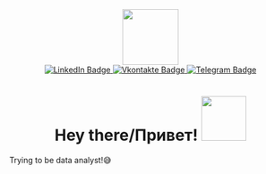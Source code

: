 <div id="header" align="center">
  <img src="https://media.giphy.com/media/v1.Y2lkPTc5MGI3NjExZXJ0a2V1YW44YXN0Z29lZDVrZ29taXRsYnE2aGFvZGtqbGF6M20zdCZlcD12MV9pbnRlcm5hbF9naWZfYnlfaWQmY3Q9Zw/YbXLZ6dymH758xSEbM/giphy.gif" width="100"/>
  <div id="badges">
  <a href="https://www.linkedin.com/in/albert-poghosian-a5a4a61b6/">
    <img src="https://img.shields.io/badge/LinkedIn-blue?style=for-the-badge&logo=linkedin&logoColor=white" alt="LinkedIn Badge"/>
  </a>
  <a href="https://vk.com/albertpiupiu">
    <img src="https://img.shields.io/badge/вконтакте-%232E87FB.svg?&style=for-the-badge&logo=vk&logoColor=white" alt="Vkontakte Badge"/>
  </a>
  <a href="https://t.me/AyArnold">
    <img src="https://img.shields.io/badge/Telegram-2CA5E0?style=for-the-badge&logo=telegram&logoColor=white" alt='Telegram Badge'/>
  </a>
</div>
  <img src="https://komarev.com/ghpvc/?username=Arpiannn&style=flat-square&color=blue" alt=""/>
  <h1>
  Hey there/Привет!
  <img src="https://media.giphy.com/media/v1.Y2lkPTc5MGI3NjExZ3BlNnF1NnNrOXJtNW4waXkycTI4Zjdna2NxZmY5c2lvaWFmYjMxcyZlcD12MV9pbnRlcm5hbF9naWZfYnlfaWQmY3Q9cw/sPDUNDSqyso9w225QL/giphy.gif" width="80px"/>
</h1>
</div>

Trying to be data analyst!😅 
<!---
Arpiannn/Arpiannn is a ✨ special ✨ repository because its `README.md` (this file) appears on your GitHub profile.
You can click the Preview link to tahttps://github.com/Arpiannn/Arpiannn/tree/mainke a look at your changes.
--->
